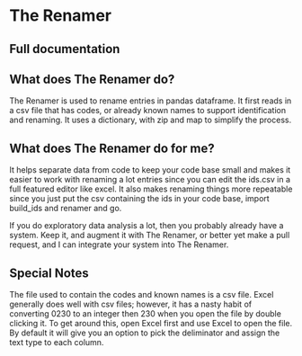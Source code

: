 # The Renamer

## Full documentation 


## What does The Renamer do?

The Renamer is used to rename entries in pandas dataframe. It first reads in a csv file that has codes, or already known names to support identification and renaming. It uses a dictionary, with zip and map to simplify the process.

## What does The Renamer do for me? 

It helps separate data from code to keep your code base small and makes it easier to work with renaming a lot entries since you can edit the ids.csv in a full featured editor like excel. It also makes renaming things more repeatable since you just put the csv containing the ids in your code base, import build_ids and renamer and go.

If you do exploratory data analysis a lot, then you probably already have a system. Keep it, and augment it with The Renamer, or better yet make a pull request, and I can integrate your system into The Renamer. 

## Special Notes

The file used to contain the codes and known names is a csv file. Excel generally does well with csv files; however, it has a nasty habit of converting 0230 to an integer then 230 when you open the file by double clicking it. To get around this, open Excel first and use Excel to open the file. By default it will give you an option to pick the deliminator and assign the text type to each column.
